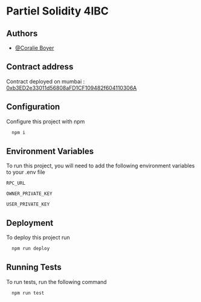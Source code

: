 
# Partiel Solidity 4IBC


## Authors

- [@Coralie Boyer](https://github.com/coralieBo/)


## Contract address

Contract deployed on mumbai :
[0xb3ED2e33011d56808aFD1CF109482f604110306A](https://mumbai.polygonscan.com/address/0xb3ED2e33011d56808aFD1CF109482f604110306A)


## Configuration

Configure this project with npm

```bash
  npm i
```
    
## Environment Variables

To run this project, you will need to add the following environment variables to your .env file

`RPC_URL`

`OWNER_PRIVATE_KEY`

`USER_PRIVATE_KEY`


## Deployment

To deploy this project run

```bash
  npm run deploy
```


## Running Tests

To run tests, run the following command

```bash
  npm run test
```

